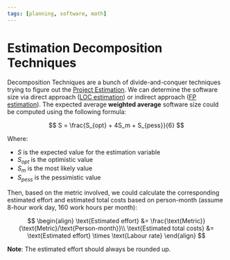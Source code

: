 ```yaml
---
tags: [planning, software, math]
---
```


# Estimation Decomposition Techniques

Decomposition Techniques are a bunch of divide-and-conquer techniques trying to
figure out the [Project Estimation](202305132135.md). We can determine the
software size via direct approach ([LOC estimation](202305140755.md)) or
indirect approach ([FP estimation](202305140810.md)). The expected average
**weighted average** software size could be computed using the following
formula:

$$
S = \frac{S_{opt} + 4S_m + S_{pess}}{6}
$$

Where:
- $S$ is the expected value for the estimation variable
- $S_{opt}$ is the optimistic value
- $S_m$ is the most likely value
- $S_{pess}$ is the pessimistic value

Then, based on the metric involved, we could calculate the corresponding
estimated effort and estimated total costs based on person-month (assume 8-hour
work day, 160 work hours per month):

$$
\begin{align}
\text{Estimated effort} &=
\frac{\text{Metric}}{\text{Metric}/\text{Person-month}}\\
\text{Estimated total costs} &= \text{Estimated effort} \times \text{Labour
rate}
\end{align}
$$

**Note**: The estimated effort should always be rounded up.
